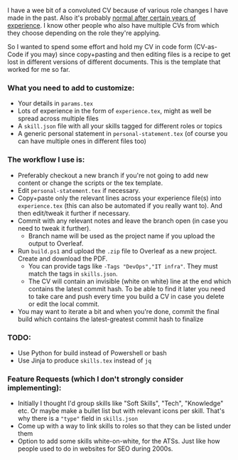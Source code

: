 I have a wee bit of a convoluted CV because of various role changes I have made in the past. Also it's probably [normal after certain years of experience](https://www.reddit.com/r/ProgrammerHumor/comments/12i7z6q/this_is_true/). I know other people who also have multiple CVs from which they choose depending on the role they're applying.

So I wanted to spend some effort and hold my CV in code form (CV-as-Code if you may) since copy+pasting and then editing files is a recipe to get lost in different versions of different documents. This is the template that worked for me so far.

### What you need to add to customize:
- Your details in `params.tex`
- Lots of experience in the form of `experience.tex`, might as well be spread across multiple files
- A `skill.json` file with all your skills tagged for different roles or topics
- A generic personal statement in `personal-statement.tex` (of course you can have multiple ones in different files too)

### The workflow I use is:
- Preferably checkout a new branch if you're not going to add new content or change the scripts or the tex template.
- Edit `personal-statement.tex` if necessary.
- Copy+paste only the relevant lines across your experience file(s) into `experience.tex` (this can also be automated if you really want to). And then edit/tweak it further if necessary.
- Commit with any relevant notes and leave the branch open (in case you need to tweak it further).
  - Branch name will be used as the project name if you upload the output to Overleaf.
- Run `build.ps1` and upload the `.zip` file to Overleaf as a new project. Create and download the PDF.
  - You can provide tags like `-Tags "DevOps","IT infra"`. They must match the tags in `skills.json`.
  - The CV will contain an invisible (white on white) line at the end which contains the latest commit hash. To be able to find it later you need to take care and push every time you build a CV in case you delete or edit the local commit.
- You may want to iterate a bit and when you're done, commit the final build which contains the latest-greatest commit hash to finalize

### TODO:
- Use Python for build instead of Powershell or bash
- Use Jinja to produce `skills.tex` instead of `jq`

### Feature Requests (which I don't strongly consider implementing):
- Initially I thought I'd group skills like "Soft Skills", "Tech", "Knowledge" etc. Or maybe make a bullet list but with relevant icons per skill. That's why there is a `"type"` field in `skills.json`
- Come up with a way to link skills to roles so that they can be listed under them
- Option to add some skills white-on-white, for the ATSs. Just like how people used to do in websites for SEO during 2000s.
